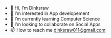 - 👋 Hi, I’m Dinksraw
- 👀 I’m interested in App developement 
- 🌱 I’m currently learning Computer Science 
- 💞️ I’m looking to collaborate on Social Apps
- 📫 How to reach me dinksraw011@gmail.com

<!---
Dinksraw/Dinksraw is a ✨ special ✨ repository because its `README.md` (this file) appears on your GitHub profile.
You can click the Preview link to take a look at your changes.
--->
